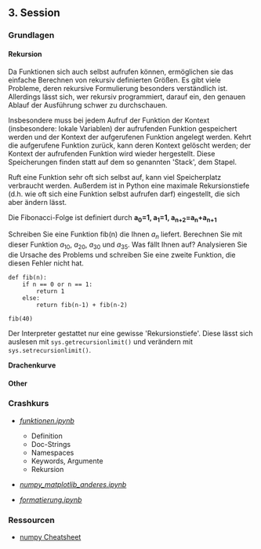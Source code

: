 ## 3. Session

### Grundlagen

#### Rekursion

Da Funktionen sich auch selbst aufrufen können, ermöglichen sie das einfache Berechnen von rekursiv definierten Größen. Es gibt viele Probleme, deren rekursive Formulierung 
besonders verständlich ist. Allerdings lässt sich, wer rekursiv programmiert, darauf ein, den genauen Ablauf der Ausführung schwer zu durchschauen.  

Insbesondere muss bei jedem Aufruf der Funktion der Kontext (insbesondere: lokale Variablen) der aufrufenden Funktion gespeichert werden und der Kontext der aufgerufenen Funktion angelegt werden. Kehrt die aufgerufene Funktion zurück, kann deren Kontext gelöscht werden; der Kontext der aufrufenden Funktion wird wieder hergestellt.
Diese Speicherungen finden statt auf dem so genannten 'Stack', dem Stapel.

Ruft eine Funktion sehr oft sich selbst auf, kann viel Speicherplatz verbraucht werden. Außerdem ist in Python eine maximale Rekursionstiefe (d.h. wie oft sich eine Funktion selbst aufrufen darf) eingestellt, die sich aber ändern lässt.

Die Fibonacci-Folge ist definiert durch **a<sub>0</sub>=1, a<sub>1</sub>=1, a<sub>n+2</sub>=a<sub>n</sub>+a<sub>n+1</sub>**

Schreiben Sie eine Funktion fib(n) die Ihnen $a_n$ liefert. Berechnen Sie mit dieser Funktion $a_{10}$, $a_{20}$, $a_{30}$ und $a_{35}$.
Was fällt Ihnen auf? Analysieren Sie die Ursache des Problems und schreiben Sie eine zweite Funktion, die diesen Fehler nicht hat.

    def fib(n):
        if n == 0 or n == 1:
            return 1
        else:
            return fib(n-1) + fib(n-2)

    fib(40)

Der Interpreter gestattet nur eine gewisse 'Rekursionstiefe'. Diese lässt sich auslesen mit `sys.getrecursionlimit()` und verändern mit `sys.setrecursionlimit()`.

**Drachenkurve**


#### Other

### Crashkurs

* *[funktionen.ipynb](./crashkurs/funktionen.ipynb)*
  * Definition
  * Doc-Strings
  * Namespaces
  * Keywords, Argumente
  * Rekursion
  
* *[numpy_matplotlib_anderes.ipynb](./crashkurs/numpy_matplotlib_anderes.ipynb)*

* *[formatierung.ipynb](./crashkurs/formatierung.ipynb)*


### Ressourcen

* [numpy Cheatsheet](https://s3.amazonaws.com/assets.datacamp.com/blog_assets/Numpy_Python_Cheat_Sheet.pdf)
